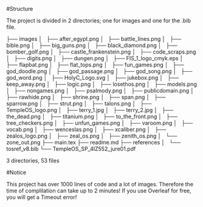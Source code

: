 #Structure

The project is divided in 2 directories; one for images and one for the .bib file.

├── images
│   ├── after_egypt.png
│   ├── battle_lines.png
│   ├── bible.png
│   ├── big_guns.png
│   ├── black_diamond.png
│   ├── bomber_golf.png
│   ├── castle_frankenstein.png
│   ├── code_scraps.png
│   ├── digits.png
│   ├── dungen.png
│   ├── FIS_1_logo_cmyk.eps
│   ├── flapbat.png
│   ├── flat_tops.png
│   ├── fun_games.png
│   ├── god_doodle.png
│   ├── god_passage.png
│   ├── god_song.png
│   ├── god_word.png
│   ├── HolyC_Logo.svg
│   ├── jukebox.png
│   ├── keep_away.png
│   ├── logic.png
│   ├── losethos.png
│   ├── models.png
│   ├── nongames.png
│   ├── psalmody.png
│   ├── publicdomain.png
│   ├── rawhide.png
│   ├── shrine.png
│   ├── span.png
│   ├── sparrow.png
│   ├── strut.png
│   ├── talons.png
│   ├── TempleOS_logo.png
│   ├── terry_1.jpg
│   ├── terry_2.jpg
│   ├── the_dead.png
│   ├── titanium.png
│   ├── to_the_front.png
│   ├── tree_checkers.png
│   ├── unfun_games.png
│   ├── varoom.png
│   ├── vocab.png
│   ├── wenceslas.png
│   ├── xcaliber.png
│   ├── zealos_logo.png
│   ├── zeal_os.png
│   ├── zenith_os.png
│   └── zone_out.png
├── main.tex
├── readme.md
├── references
│   └── tosref_v8.bib
└── TempleOS_SP_4IZ552_jure01.pdf

3 directories, 53 files


#Notice

This project has over 1000 lines of code and a lot of images.
Therefore the time of complilation can take up to 2 minutes! If you use Overleaf for free, you will get a Timeout error!
